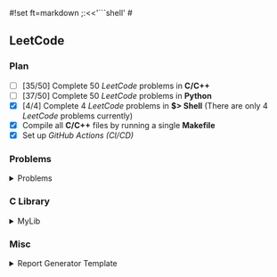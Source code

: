 #!set ft=markdown ;:<<'```shell' #

## **LeetCode**

### **Plan**
 
- [ ] [35/50] Complete 50 *LeetCode* problems in **C/C++**
- [ ] [37/50] Complete 50 *LeetCode* problems in **Python**
- [X] [4/4] Complete 4 *LeetCode* problems in **$> Shell** (There are only 4 *LeetCode* problems currently)
- [X] Compile all **C/C++** files by running a single **Makefile**
- [X] Set up *GitHub Actions (CI/CD)*

### **Problems**

<details>
<summary>Problems</summary>

<br/>

<details>
<summary>1. Two Sum</summary>
    
[<img src="https://img.icons8.com/color/25/000000/c-programming.png"/>][LC1 C]
[<img src="https://img.icons8.com/color/25/000000/python.png"/>][LC1 PYTHON]
</details>

<details>
<summary>2. Add Two Numbers</summary>

[<img src="https://img.icons8.com/color/25/000000/c-programming.png"/>][LC2 C]
[<img src="https://img.icons8.com/color/25/000000/python.png"/>][LC2 PYTHON]
</details>

<details>
<summary>3. Longest Substring Without Repeating Characters</summary>

[<img src="https://img.icons8.com/color/25/000000/c-programming.png"/>][LC3 C]
[<img src="https://img.icons8.com/color/25/000000/python.png"/>][LC3 PYTHON]
</details>

<details>
<summary>4. Median of Two Sorted Arrays</summary>

[<img src="https://img.icons8.com/color/25/000000/c-programming.png"/>][LC4 C]
[<img src="https://img.icons8.com/color/25/000000/python.png"/>][LC4 PYTHON]
</details>

<details>
<summary>5. Longest Palingromic Substring</summary>

[<img src="https://img.icons8.com/color/25/000000/c-programming.png"/>][LC5 C]
[<img src="https://img.icons8.com/color/25/000000/python.png"/>][LC5 PYTHON]
</details>

<details>
<summary>6. Zig Zag Conversion</summary>

[<img src="https://img.icons8.com/color/25/000000/c-programming.png"/>][LC6 C]
[<img src="https://img.icons8.com/color/25/000000/python.png"/>][LC6 PYTHON]
</details>

<details>
<summary>7. Reverse Integer</summary>

[<img src="https://img.icons8.com/color/25/000000/c-programming.png"/>][LC7 C]
[<img src="https://img.icons8.com/color/25/000000/python.png"/>][LC7 PYTHON]
</details>

<details>
<summary>8. String to Integer (atoi)</summary>

[<img src="https://img.icons8.com/color/25/000000/c-programming.png"/>][LC8 C]
[<img src="https://img.icons8.com/color/25/000000/python.png"/>][LC8 PYTHON]
</details>

<details>
<summary>9. Palindrome Number</summary>
    
[<img src="https://img.icons8.com/color/25/000000/c-programming.png"/>][LC9 C]
[<img src="https://img.icons8.com/color/25/000000/python.png"/>][LC9 PYTHON]
</details>

<details>
<summary>10. Regular Expression Matching</summary>
    
[<img src="https://img.icons8.com/color/25/000000/c-programming.png"/>][LC10 C]
[<img src="https://img.icons8.com/color/25/000000/python.png"/>][LC10 PYTHON]
</details>

<details>
<summary>11. Container With Most Water</summary>

[<img src="https://img.icons8.com/color/25/000000/c-programming.png"/>][LC11 C]
[<img src="https://img.icons8.com/color/25/000000/python.png"/>][LC11 PYTHON]
</details>

<details>
<summary>12. Integer to Roman</summary>

[<img src="https://img.icons8.com/color/25/000000/c-programming.png"/>][LC12 C]
[<img src="https://img.icons8.com/color/25/000000/python.png"/>][LC12 PYTHON]
</details>

<details>
<summary>13. Roman to Integer</summary>

[<img src="https://img.icons8.com/color/25/000000/c-programming.png"/>][LC13 C]
[<img src="https://img.icons8.com/color/25/000000/python.png"/>][LC13 PYTHON]
</details>

<details>
<summary>14. Longest Common Prefix</summary>

[<img src="https://img.icons8.com/color/25/000000/c-programming.png"/>][LC14 C]
[<img src="https://img.icons8.com/color/25/000000/python.png"/>][LC14 PYTHON]
</details>

<details>
<summary>15. 3Sum</summary>

[<img src="https://img.icons8.com/color/25/000000/c-programming.png"/>][LC15 C]
[<img src="https://img.icons8.com/color/25/000000/python.png"/>][LC15 PYTHON]
</details>

<details>
<summary>16. 3Sum Closest</summary>

[<img src="https://img.icons8.com/color/25/000000/c-programming.png"/>][LC16 C]
[<img src="https://img.icons8.com/color/25/000000/python.png"/>][LC16 PYTHON]
</details>

<details>
<summary>17. Letter Combinations of a Phone Number</summary>

[<img src="https://img.icons8.com/color/25/000000/python.png"/>][LC17 PYTHON]
</details>

<details>
<summary>18. 4Sum</summary>

[<img src="https://img.icons8.com/color/25/000000/c-programming.png"/>][LC18 C]
[<img src="https://img.icons8.com/color/25/000000/python.png"/>][LC18 PYTHON]
</details>

<details>
<summary>19. Remove Nth Node From End of List</summary>

[<img src="https://img.icons8.com/color/25/000000/c-programming.png"/>][LC19 C]
[<img src="https://img.icons8.com/color/25/000000/python.png"/>][LC19 PYTHON]
</details>

<details>
<summary>20. Valid Parentheses</summary>

[<img src="https://img.icons8.com/color/25/000000/c-programming.png"/>][LC20 C]
[<img src="https://img.icons8.com/color/25/000000/python.png"/>][LC20 PYTHON]
</details>

<details>
<summary>21. Merge Two Sorted Lists</summary>

[<img src="https://img.icons8.com/color/25/000000/c-programming.png"/>][LC21 C]
[<img src="https://img.icons8.com/color/25/000000/python.png"/>][LC21 PYTHON]
</details>

<details>
<summary>22. Generate Parentheses</summary>

[<img src="https://img.icons8.com/color/25/000000/c-programming.png"/>][LC22 C]
[<img src="https://img.icons8.com/color/25/000000/python.png"/>][LC22 PYTHON]
</details>

<details>
<summary>23. Merge k Sorted Lists</summary>

[<img src="https://img.icons8.com/color/25/000000/c-programming.png"/>][LC23 C]
[<img src="https://img.icons8.com/color/25/000000/python.png"/>][LC23 PYTHON]
</details>

<details>
<summary>24. Swap Nodes in Pairs</summary>

[<img src="https://img.icons8.com/color/25/000000/c-programming.png"/>][LC24 C]
[<img src="https://img.icons8.com/color/25/000000/python.png"/>][LC24 PYTHON]
</details>

<details>
<summary>25. Reverse Nodes in K-Group</summary>

[<img src="https://img.icons8.com/color/25/000000/c-programming.png"/>][LC25 C]
[<img src="https://img.icons8.com/color/25/000000/python.png"/>][LC25 PYTHON]
</details>

<details>
<summary>26. Remove Duplicates from Sorted Array</summary>

[<img src="https://img.icons8.com/color/25/000000/c-programming.png"/>][LC26 C]
[<img src="https://img.icons8.com/color/25/000000/python.png"/>][LC26 PYTHON]
</details>

<details>
<summary>27. Remove Element</summary>

[<img src="https://img.icons8.com/color/25/000000/c-programming.png"/>][LC27 C]
[<img src="https://img.icons8.com/color/25/000000/python.png"/>][LC27 PYTHON]
</details>

<details>
<summary>28. Implement strStr()</summary>

[<img src="https://img.icons8.com/color/25/000000/c-programming.png"/>][LC28 C]
[<img src="https://img.icons8.com/color/25/000000/python.png"/>][LC28 PYTHON]
</details>

<details>
<summary>29. Divide Two Integers</summary>

[<img src="https://img.icons8.com/color/25/000000/c-programming.png"/>][LC29 C]
[<img src="https://img.icons8.com/color/25/000000/python.png"/>][LC29 PYTHON]
</details>

<details>
<summary>30. Substring with Concatenation of All Words</summary>

[<img src="https://img.icons8.com/color/25/000000/python.png"/>][LC30 PYTHON]
</details>

<details>
<summary>34. Find First and Last Position of Element in Sorted Array</summary>

[<img src="https://img.icons8.com/color/25/000000/c-programming.png"/>][LC34 C]
</details>

<details>
<summary>35. Search Insert Position</summary>

[<img src="https://img.icons8.com/color/25/000000/c-programming.png"/>][LC35 C]
[<img src="https://img.icons8.com/color/25/000000/python.png"/>][LC35 PYTHON]
</details>

<details>
<summary>36. Valid Sudoku</summary>

[<img src="https://img.icons8.com/color/25/000000/c-programming.png"/>][LC36 C]
[<img src="https://img.icons8.com/color/25/000000/python.png"/>][LC36 PYTHON]
</details>

<details>
<summary>37. Sudoku Solver</summary>

[<img src="https://img.icons8.com/color/25/000000/c-programming.png"/>][LC37 C]
[<img src="https://img.icons8.com/color/25/000000/python.png"/>][LC37 PYTHON]
</details>

<details>
<summary>50. Pow</summary>

[<img src="https://img.icons8.com/color/25/000000/c-programming.png"/>][LC50 C]
[<img src="https://img.icons8.com/color/25/000000/python.png"/>][LC50 PYTHON]
</details>

<details>
<summary>92. Reverse Linked List II</summary>

[<img src="https://img.icons8.com/color/25/000000/c-programming.png"/>][LC92 C]
[<img src="https://img.icons8.com/color/25/000000/python.png"/>][LC92 PYTHON]
</details>

<details>
<summary>192. Word Frequency (Shell)</summary>

[<img src="https://img.icons8.com/doodle/20/null/bash.png"/>][LC192 SHELL] 
</details>

<details>
<summary>193. Valid Phone Numbers (Shell)</summary>

[<img src="https://img.icons8.com/doodle/20/null/bash.png"/>][LC193 SHELL] 
</details>

<details>
<summary>194. Transpose File (Shell)</summary>

[<img src="https://img.icons8.com/doodle/20/null/bash.png"/>][LC194 SHELL] 
</details>

<details>
<summary>195. Tenth Line (Shell)</summary>

[<img src="https://img.icons8.com/doodle/20/null/bash.png"/>][LC195 SHELL] 
</details>

<details>
<summary>206. Reverse Linked List</summary>

[<img src="https://img.icons8.com/color/25/000000/c-programming.png"/>][LC206 C]
[<img src="https://img.icons8.com/color/25/000000/python.png"/>][LC206 PYTHON]
</details>

</details>

### **C Library**

<details>
<summary>MyLib</summary>

[<img src="https://img.icons8.com/color/20/null/library.png"/>][LIBRARY SOURCE] 
</details>

### **Misc**

<details>
<summary>Report Generator Template</summary>

[<img src="https://img.icons8.com/doodle/20/null/bash.png"/>][REPORT GENERATOR] 
</details>

[GitHub]: https://github.com/milostiv/Algorithms
[LinkedIn]: https://www.linkedin.com/in/miloštrifković

[LC1 C]: https://github.com/milostiv/Algorithms/tree/master/leetCode/c/p1_TwoSum/lc1.c
[LC2 C]: https://github.com/milostiv/Algorithms/blob/master/leetCode/c/p2_AddTwoNumbers/lc2.c
[LC3 C]: https://github.com/milostiv/Algorithms/blob/master/leetCode/c/p3_LongestSubstringWithoutRepeatingCharacters/lc3.c
[LC4 C]: https://github.com/milostiv/Algorithms/tree/master/leetCode/c/p4_MedianOfTwoSortedArrays/lc4.c
[LC5 C]: https://github.com/milostiv/Algorithms/blob/master/leetCode/c/p5_LongestPalindromicSubstring/lc5.c
[LC6 C]: https://github.com/milostiv/Algorithms/blob/master/leetCode/c/p6_ZigZagConversion/lc6.c
[LC7 C]: https://github.com/milostiv/Algorithms/blob/master/leetCode/c/p7_ReverseInteger/lc7.c
[LC8 C]: https://github.com/milostiv/Algorithms/blob/master/leetCode/c/p8_StringToInteger_atoi/lc8.c
[LC9 C]: https://github.com/milostiv/Algorithms/blob/master/leetCode/c/p9_PalindromeNumber/lc9.c
[LC10 C]: https://github.com/milostiv/Algorithms/blob/master/leetCode/c/p10_RegularExpressionMatching/lc10.c
[LC11 C]: https://github.com/milostiv/Algorithms/blob/master/leetCode/c/p11_ContainerWithMostWater/lc11.c
[LC12 C]: https://github.com/milostiv/Algorithms/blob/master/leetCode/c/p12_IntegerToRoman/lc12.c
[LC13 C]: https://github.com/milostiv/Algorithms/blob/master/leetCode/c/p13_RomanToInteger/lc13.c
[LC14 C]: https://github.com/milostiv/Algorithms/blob/master/leetCode/c/p14_LongestCommonPrefix/lc14.c
[LC15 C]: https://github.com/milostiv/Programming/blob/master/leetCode/c/p15_3Sum/lc15.c
[LC16 C]: https://github.com/milostiv/Programming/blob/master/leetCode/c/p16_3SumClosest/lc16.c
[LC17 C]: https://github.com/milostiv/Programming/blob/master/leetCode/c/p17_LetterCombinationsOfAPhoneNumber/lc17.c
[LC18 C]: https://github.com/milostiv/Programming/blob/master/leetCode/c/p18_4Sum/lc18.c
[LC19 C]: https://github.com/milostiv/Programming/blob/master/leetCode/c/p19_RemoveNthNodeFromEndOfList/lc19.c
[LC20 C]: https://github.com/milostiv/Programming/blob/master/leetCode/c/p20_ValidParentheses/lc20.c
[LC21 C]: https://github.com/milostiv/Programming/blob/master/leetCode/c/p21_MergeTwoSortedLists/lc21.c
[LC22 C]: https://github.com/milostiv/Programming/blob/master/leetCode/c/p22_GenerateParentheses/lc22.c
[LC23 C]: https://github.com/milostiv/Programming/blob/master/leetCode/c/p23_MergeKSortedLists/lc23.c
[LC24 C]: https://github.com/milostiv/Programming/blob/master/leetCode/c/p24_SwapNodesInPairs/lc24.c
[LC25 C]: https://github.com/milostiv/Programming/blob/master/leetCode/c/p25_ReverseNodesInKGroup/lc25.c
[LC26 C]: https://github.com/milostiv/Programming/blob/master/leetCode/c/p26_RemoveDuplicatesFromSortedArray/lc26.c
[LC27 C]: https://github.com/milostiv/Programming/blob/master/leetCode/c/p27_RemoveElement/lc27.c
[LC28 C]: https://github.com/milostiv/Programming/blob/master/leetCode/c/p28_ImplementStrStr/lc28.c
[LC29 C]: https://github.com/milostiv/Programming/blob/master/leetCode/c/p29_DivideTwoIntegers/lc29.c
[LC34 C]: https://github.com/milostiv/Programming/blob/master/leetCode/c/p34_FindFirstAndLastPositionOfElementInSortedArray/lc34.c
[LC35 C]: https://github.com/milostiv/Programming/blob/master/leetCode/c/p35_SearchInsertPosition/lc35.c
[LC36 C]: https://github.com/milostiv/Programming/blob/master/leetCode/c/p36_ValidSudoku/lc36.c
[LC37 C]: https://github.com/milostiv/Programming/blob/master/leetCode/c/p37_SudokuSolver/lc37.c
[LC50 C]: https://github.com/milostiv/Programming/blob/master/leetCode/c/p50_Pow/lc50.c
[LC92 C]: https://github.com/milostiv/Programming/blob/master/leetCode/c/p92_ReverseLinkedListII/lc92.c
[LC206 C]: https://github.com/milostiv/Programming/blob/master/leetCode/c/p206_ReverseLinkedList/lc206.c

[LC1 PYTHON]: https://github.com/milostiv/Algorithms/tree/master/leetCode/python/p1_TwoSum/lc1.py
[LC2 PYTHON]: https://github.com/milostiv/Algorithms/blob/master/leetCode/python/p2_AddTwoNumbers/lc2.py
[LC3 PYTHON]: https://github.com/milostiv/Algorithms/blob/master/leetCode/python/p3_LongestSubstringWithoutRepeatingCharacters/lc3.py
[LC4 PYTHON]: https://github.com/milostiv/Algorithms/blob/master/leetCode/python/p4_MedianOfTwoSortedArrays/lc4.py
[LC5 PYTHON]: https://github.com/milostiv/Algorithms/blob/master/leetCode/python/p5_LongestPalindromicSubstring/lc5.py 
[LC6 PYTHON]: https://github.com/milostiv/Algorithms/blob/master/leetCode/python/p6_ZigZagConversion/lc6.py
[LC7 PYTHON]: https://github.com/milostiv/Algorithms/blob/master/leetCode/python/p7_ReverseInteger/lc7.py
[LC8 PYTHON]: https://github.com/milostiv/Algorithms/blob/master/leetCode/python/p8_StringToInteger_atoi/lc8.py
[LC9 PYTHON]: https://github.com/milostiv/Algorithms/blob/master/leetCode/python/p9_PalindromeNumber/lc9.py
[LC10 PYTHON]: https://github.com/milostiv/Algorithms/blob/master/leetCode/python/p10_RegularExpressionMatching/lc10.py
[LC11 PYTHON]: https://github.com/milostiv/Algorithms/blob/master/leetCode/python/p11_ContainerWithMostWater/lc11.py
[LC12 PYTHON]: https://github.com/milostiv/Algorithms/blob/master/leetCode/python/p12_IntegerToRoman/lc12.py 
[LC13 PYTHON]: https://github.com/milostiv/Algorithms/blob/master/leetCode/python/p13_RomanToInteger/lc13.py
[LC14 PYTHON]: https://github.com/milostiv/Algorithms/blob/master/leetCode/python/p14_LongestCommonPrefix/lc14.py
[LC15 PYTHON]: https://github.com/milostiv/Programming/blob/master/leetCode/python/p15_3Sum/lc15.py
[LC16 PYTHON]: https://github.com/milostiv/Programming/blob/master/leetCode/python/p16_3SumClosest/lc16.py
[LC17 PYTHON]: https://github.com/milostiv/Programming/blob/master/leetCode/python/p17_LetterCombinationsOfAPhoneNumber/lc17.py 
[LC18 PYTHON]: https://github.com/milostiv/Programming/blob/master/leetCode/python/p18_4Sum/lc18.py
[LC19 PYTHON]: https://github.com/milostiv/Programming/blob/master/leetCode/python/p19_RemoveNthNodeFromEndOfList/lc19.py
[LC20 PYTHON]: https://github.com/milostiv/Programming/blob/master/leetCode/python/p20_ValidParentheses/lc20.py
[LC21 PYTHON]: https://github.com/milostiv/Programming/blob/master/leetCode/python/p21_MergeTwoSortedLists/lc21.py
[LC22 PYTHON]: https://github.com/milostiv/Programming/blob/master/leetCode/python/p22_GenerateParentheses/lc22.py
[LC23 PYTHON]: https://github.com/milostiv/Programming/blob/master/leetCode/python/p23_MergeKSortedLists/lc23.py
[LC24 PYTHON]: https://github.com/milostiv/Programming/blob/master/leetCode/python/p24_SwapNodesInPairs/lc24.py
[LC25 PYTHON]: https://github.com/milostiv/Programming/blob/master/leetCode/python/p25_ReverseNodesInKGroup/lc25.py
[LC26 PYTHON]: https://github.com/milostiv/Programming/blob/master/leetCode/python/p26_RemoveDuplicatesFromSortedArray/lc26.py
[LC27 PYTHON]: https://github.com/milostiv/Programming/blob/master/leetCode/python/p27_RemoveElement/lc27.py
[LC28 PYTHON]: https://github.com/milostiv/Programming/blob/master/leetCode/python/p28_ImplementStrStr/lc28.py
[LC29 PYTHON]: https://github.com/milostiv/Programming/blob/master/leetCode/python/p29_DivideTwoIntegers/lc29.py
[LC30 PYTHON]: https://github.com/milostiv/Programming/blob/master/leetCode/python/p30_SubstringWithConcatenationOfAllWords/lc30.py
[LC35 PYTHON]: https://github.com/milostiv/Programming/blob/master/leetCode/python/p35_SearchInsertPosition/lc35.py
[LC36 PYTHON]: https://github.com/milostiv/Programming/blob/master/leetCode/python/p36_ValidSudoku/lc36.py
[LC37 PYTHON]: https://github.com/milostiv/Programming/blob/master/leetCode/python/p37_SudokuSolver/lc37.py
[LC50 PYTHON]: https://github.com/milostiv/Programming/blob/master/leetCode/python/p50_Pow/lc50.py
[LC92 PYTHON]: https://github.com/milostiv/Programming/blob/master/leetCode/python/p92_ReverseLinkedListII/lc92.py
[LC206 PYTHON]: https://github.com/milostiv/Programming/blob/master/leetCode/python/p206_ReverseLinkedList/lc206.py

[LC192 SHELL]: https://github.com/milostiv/Programming/blob/master/leetCode/shell/p192_WordFrequency/lc192.sh
[LC193 SHELL]: https://github.com/milostiv/Programming/blob/master/leetCode/shell/p193_ValidPhoneNumbers/lc193.sh
[LC194 SHELL]: https://github.com/milostiv/Programming/blob/master/leetCode/shell/p194_TransposeFile/lc194.sh
[LC195 SHELL]: https://github.com/milostiv/Programming/blob/master/leetCode/shell/p195_TenthLine/lc195.sh

[LIBRARY SOURCE]: https://github.com/milostiv/Programming/blob/master/mylib/mylib.c
[LIBRARY HEADER]: https://github.com/milostiv/Programming/blob/master/mylib/mylib.h

[REPORT GENERATOR]: https://github.com/milostiv/Programming/blob/master/misc/scripts/report_generator_template.sh
